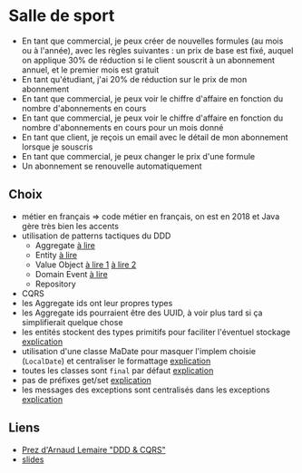 # Salle de sport

- En tant que commercial, je peux créer de nouvelles formules (au mois ou à l'année), avec les règles suivantes :
un prix de base est fixé,
auquel on applique 30% de réduction si le client souscrit à un abonnement annuel,
et le premier mois est gratuit
- En tant qu'étudiant, j'ai 20% de réduction sur le prix de mon abonnement
- En tant que commercial, je peux voir le chiffre d'affaire en fonction du nombre d'abonnements en cours
- En tant que commercial, je peux voir le chiffre d'affaire en fonction du nombre d'abonnements en cours pour un mois donné
- En tant que client, je reçois un email avec le détail de mon abonnement lorsque je souscris
- En tant que commercial, je peux changer le prix d'une formule
- Un abonnement se renouvelle automatiquement

## Choix

- métier en français => code métier en français, on est en 2018 et Java gère très bien les accents
- utilisation de patterns tactiques du DDD
  - Aggregate [à lire](https://vaughnvernon.co/?p=838)
  - Entity [à lire](http://thepaulrayner.com/blog/aggregates-and-entities-in-domain-driven-design/)
  - Value Object [à lire 1](http://verraes.net/2016/02/type-safety-and-money/) [à lire 2](https://matthiasnoback.nl/2018/03/modelling-quanities-an-exercise-in-designing-value-objects/)
  - Domain Event [à lire](http://verraes.net/2014/11/domain-events/)
  - Repository
- CQRS
- les Aggregate ids ont leur propres types
- les Aggregate ids pourraient être des UUID, à voir plus tard si ça simplifierait quelque chose
- les entités stockent des types primitifs pour faciliter l'éventuel stockage [explication](https://matthiasnoback.nl/2018/06/doctrine-orm-and-ddd-aggregates/)
- utilisation d'une classe MaDate pour masquer l'implem choisie (`LocalDate`) et centraliser le formattage [explication](https://matthiasnoback.nl/2018/02/mocking-at-architectural-boundaries-persistence-and-time/)
- toutes les classes sont `final` par défaut [explication](https://ocramius.github.io/blog/when-to-declare-classes-final/)
- pas de préfixes get/set [explication](https://blog.pragmatists.com/refactoring-from-anemic-model-to-ddd-880d3dd3d45f)
- les messages des exceptions sont centralisés dans les exceptions [explication](http://rosstuck.com/formatting-exception-messages)

## Liens

- [Prez d'Arnaud Lemaire "DDD & CQRS"](https://www.youtube.com/watch?v=qBLtZN3p3FU)
- [slides](https://speakerdeck.com/lilobase/ddd-and-cqrs-php-tour-2018)
